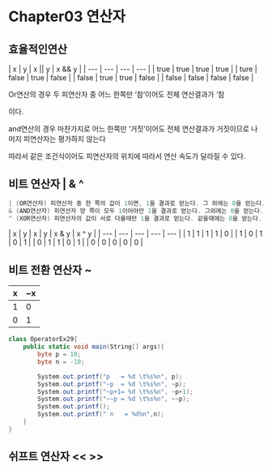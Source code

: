 # Chapter03 연산자

## 효율적인연산

| x | y | x || y | x && y |
| --- | --- | --- | --- |
| true | true | true | true |
| ture | false | true | false |
| false | true | true | false |
| false | false | false | false |

Or연산의 경우 두 피연산자 중 어느 한쪽만 ‘참’이어도  전체 연산결과가 ‘참

이다.

and연산의 경우 마찬가지로 어느 한쪽만 ‘거짓’이어도 전체 연산결과가 거짓이므로 나머지 피연산자는 평가하지 않는다

따라서 같은 조건식이어도 피연산자의 위치에 따라서 연산 속도가 달라질 수 있다.

## 비트 연산자 | & ^

```csharp
| (OR연산자) 피연산자 중 한 쪽의 값이 1이면, 1을 결과로 얻는다. 그 외에는 0을 얻는다.
& (AND연산자) 피연산자 양 쪽이 모두 1이어야만 1을 결과로 얻는다. 그외에는 0을 얻는다.
^ (XOR연산자) 피연산자의 값이 서로 다를때만 1을 결과로 얻는다. 같을때에는 0을 얻는다.
```

| x | y | x | y | x & y | x ^ y |
| --- | --- | --- | --- | --- |
| 1 | 1 | 1 | 1 | 0 |
| 1 | 0 | 1 | 0 | 1 |
| 0 | 1 | 1 | 0 | 1 |
| 0 | 0 | 0 | 0 | 0 |

## 비트 전환 연산자 ~

| x | ~x |
| --- | --- |
| 1 | 0 |
| 0 | 1 |

```csharp
class OperatorEx29{
    public static void main(String[] args){
        byte p = 10;
        byte n = -10;

        System.out.printf("p   = %d \t%s%n", p);
        System.out.printf("~p  = %d \t%s%n", ~p);
        System.out.printf("~p+1= %d \t%s%n", ~p+1);
        System.out.printf("~~p = %d \t%s%n", ~~p);
        System.out.printf();
        System.out.printf(" n   = %d%n",n);
    }
}
```

## 쉬프트 연산자 << >>
